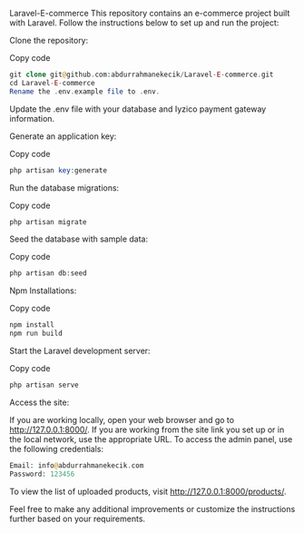 Laravel-E-commerce
This repository contains an e-commerce project built with Laravel. Follow the instructions below to set up and run the project:

Clone the repository:

Copy code
```php
git clone git@github.com:abdurrahmanekecik/Laravel-E-commerce.git
cd Laravel-E-commerce
Rename the .env.example file to .env.
```
Update the .env file with your database and Iyzico payment gateway information.

Generate an application key:

Copy code
```php
php artisan key:generate
```

Run the database migrations:

Copy code
```php
php artisan migrate
```

Seed the database with sample data:

Copy code
```php
php artisan db:seed
```
Npm Installations:

Copy code
```php
npm install
npm run build
```

Start the Laravel development server:

Copy code
```php
php artisan serve
```
Access the site:

If you are working locally, open your web browser and go to http://127.0.0.1:8000/.
If you are working from the site link you set up or in the local network, use the appropriate URL.
To access the admin panel, use the following credentials:

```php
Email: info@abdurrahmanekecik.com
Password: 123456
```
To view the list of uploaded products, visit http://127.0.0.1:8000/products/.

Feel free to make any additional improvements or customize the instructions further based on your requirements.

